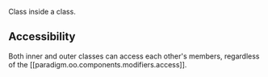 

Class inside a class.

## Accessibility

Both inner and outer classes can access each other's members, regardless of the [[paradigm.oo.components.modifiers.access]].